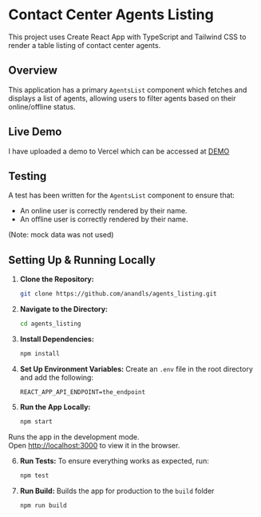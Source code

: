 # Contact Center Agents Listing

This project uses Create React App with TypeScript and Tailwind CSS to render a table listing of contact center agents.

## Overview

This application has a primary `AgentsList` component which fetches and displays a list of agents, allowing users to filter agents based on their online/offline status.

## Live Demo

I have uploaded a demo to Vercel which can be accessed at [DEMO](https://agents-listing.vercel.app/)

## Testing

A test has been written for the `AgentsList` component to ensure that:
- An online user is correctly rendered by their name.
- An offline user is correctly rendered by their name.

(Note: mock data was not used)

## Setting Up & Running Locally

1. **Clone the Repository:** 
   ```bash
   git clone https://github.com/anandls/agents_listing.git
   ```

2. **Navigate to the Directory:** 
   ```bash
   cd agents_listing
   ```

3. **Install Dependencies:** 
   ```bash
   npm install
   ```

4. **Set Up Environment Variables:** 
   Create an `.env` file in the root directory and add the following:
   ```
   REACT_APP_API_ENDPOINT=the_endpoint
   ```

5. **Run the App Locally:** 
   ```bash
   npm start
   ```   
Runs the app in the development mode.\
Open [http://localhost:3000](http://localhost:3000) to view it in the browser.

6. **Run Tests:** 
   To ensure everything works as expected, run:
   ```bash
   npm test
   ```

7. **Run Build:** 
   Builds the app for production to the `build` folder
   ```bash
   npm run build
   ```